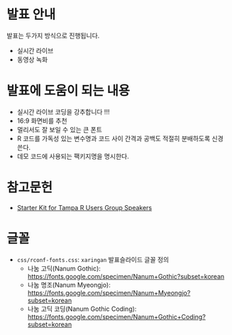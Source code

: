 # 발표 안내

발표는 두가지 방식으로 진행됩니다.

- 실시간 라이브
- 동영상 녹화


# 발표에 도움이 되는 내용

- 실시간 라이브 코딩을 강추합니다 !!!
- 16:9 화면비를 추천
- 멀리서도 잘 보일 수 있는 큰 폰트 
- R 코드를 가독성 있는 변수명과 코드 사이 간격과 공백도 적절히 분배하도록 신경 쓴다.
- 데모 코드에 사용되는 팩키지명을 명시한다.

# 참고문헌

- [Starter Kit for Tampa R Users Group Speakers](https://github.com/gadenbuie/extra-awesome-xaringan/blob/master/tampa-users-instructions.md)

# 글꼴


- `css/rconf-fonts.css`: `xaringan` 발표슬라이드 글꼴 정의
  - 나눔 고딕(Nanum Gothic): https://fonts.google.com/specimen/Nanum+Gothic?subset=korean
  - 나눔 명조(Nanum Myeongjo): https://fonts.google.com/specimen/Nanum+Myeongjo?subset=korean
  - 나눔 고딕 코딩(Nanum Gothic Coding): https://fonts.google.com/specimen/Nanum+Gothic+Coding?subset=korean


